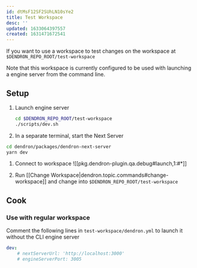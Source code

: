 ```yaml
---
id: dtMsF12SF2SUhLN10sYe2
title: Test Workspace
desc: ''
updated: 1633064397557
created: 1631471672541
---
```


If you want to use a workspace to test changes on the workspace at `$DENDRON_REPO_ROOT/test-workspace`

Note that this workspace is currently configured to be used with launching a engine server from the command line. 

## Setup

1. Launch engine server
    ```sh
    cd $DENDRON_REPO_ROOT/test-workspace
    ./scripts/dev.sh
    ```
1. In a separate terminal, start the Next Server
  ```sh
  cd dendron/packages/dendron-next-server
  yarn dev
  ```
1. Connect to workspace 
![[pkg.dendron-plugin.qa.debug#launch,1:#*]]

1. Run [[Change Workspace|dendron.topic.commands#change-workspace]] and change into `$DENDRON_REPO_ROOT/test-workspace`


## Cook

### Use with regular workspace
Comment the following lines in `test-workspace/dendron.yml` to launch it without the CLI engine server

```yml
dev:
    # nextServerUrl: 'http://localhost:3000'
    # engineServerPort: 3005
```